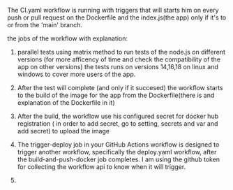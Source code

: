 The CI.yaml workflow is running with triggers that will starts him on every push or pull request on the Dockerfile and the index.js(the app)
only if it's to or from the 'main' branch.

the jobs of the workflow with explanation:
1. parallel tests using matrix method to run tests of the node.js on different versions (for more afficency of time and check the compatibility of the app on other versions)
   the tests runs on versions 14,16,18 on linux and windows to cover more users of the app.

2. After the test will complete (and only if it succesed) the workflow starts to the build of the image for the app from the Dockerfile(there is and explanation of the Dockerfile in it)

3. After the build, the workflow use his configured secret for docker hub registration ( in order to add secret, go to setting, secrets and var and add secret) to upload the image

4. The trigger-deploy job in your GitHub Actions workflow is designed to trigger another workflow, specifically the deploy.yaml workflow,
 after the build-and-push-docker job completes. I am using the github token for collecting the workflow api to know  when it will trigger.

5. 

